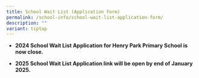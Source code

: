```yaml
---
title: School Wait List (Application Form)
permalink: /school-info/school-wait-list-application-form/
description: ""
variant: tiptap
---
```

<ul data-tight="true" class="tight">
<li>
<p><strong>2024 School Wait List Application for Henry Park Primary School is now close.</strong>
</p>
<p></p>
</li>
<li>
<p><strong>2025 School Wait List Application link will be open by end of January 2025.</strong>
</p>
</li>
</ul>
<p></p>